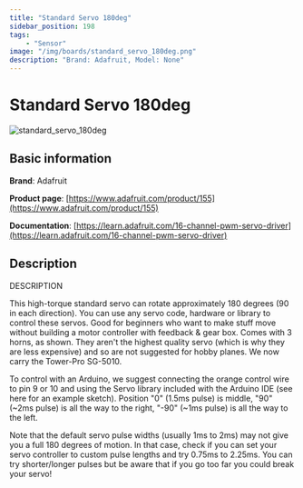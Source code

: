 ```yaml
---
title: "Standard Servo 180deg"
sidebar_position: 198
tags:
    - "Sensor"
image: "/img/boards/standard_servo_180deg.png"
description: "Brand: Adafruit, Model: None"
---
```

# Standard Servo 180deg

![standard_servo_180deg](/img/boards/standard_servo_180deg.png)

## Basic information

**Brand**: Adafruit

**Product page**: [https://www.adafruit.com/product/155](https://www.adafruit.com/product/155)

**Documentation**: [https://learn.adafruit.com/16-channel-pwm-servo-driver](https://learn.adafruit.com/16-channel-pwm-servo-driver)

## Description

DESCRIPTION

This high\-torque standard servo can rotate approximately 180 degrees \(90 in each direction\)\. You can use any servo code, hardware or library to control these servos\. Good for beginners who want to make stuff move without building a motor controller with feedback & gear box\. Comes with 3 horns, as shown\. They aren't the highest quality servo \(which is why they are less expensive\) and so are not suggested for hobby planes\. We now carry the Tower\-Pro SG\-5010\.



To control with an Arduino, we suggest connecting the orange control wire to pin 9 or 10 and using the Servo library included with the Arduino IDE \(see here for an example sketch\)\. Position "0" \(1\.5ms pulse\) is middle, "90" \(~2ms pulse\) is all the way to the right, "\-90" \(~1ms pulse\) is all the way to the left\.



Note that the default servo pulse widths \(usually 1ms to 2ms\) may not give you a full 180 degrees of motion\. In that case, check if you can set your servo controller to custom pulse lengths and try 0\.75ms to 2\.25ms\. You can try shorter/longer pulses but be aware that if you go too far you could break your servo\!

